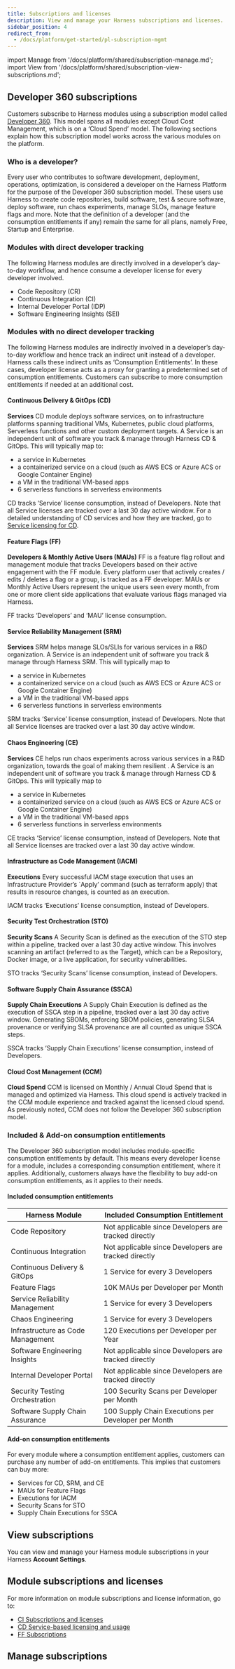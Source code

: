 ```yaml
---
title: Subscriptions and licenses
description: View and manage your Harness subscriptions and licenses.
sidebar_position: 4
redirect_from:
  - /docs/platform/get-started/pl-subscription-mgmt
---
```


import Manage from '/docs/platform/shared/subscription-manage.md';
import View from '/docs/platform/shared/subscription-view-subscriptions.md';

## Developer 360 subscriptions

Customers subscribe to Harness modules using a subscription model called [Developer 360](https://www.harness.io/pricing). This model spans all modules except Cloud Cost Management, which is on a ‘Cloud Spend’ model. The following sections explain how this subscription model works across the various modules on the platform.

### Who is a developer?

Every user who contributes to software development, deployment, operations, optimization, is considered a developer on the Harness Platform for the purpose of the Developer 360 subscription model. These users use Harness to create code repositories, build software, test & secure software, deploy software, run chaos experiments, manage SLOs, manage feature flags and more. Note that the definition of a developer (and the consumption entitlements if any) remain the same for all plans, namely Free, Startup and Enterprise.

### Modules with direct developer tracking

The following Harness modules are directly involved in a developer’s day-to-day workflow, and hence consume a developer license for every developer involved.

- Code Repository (CR)
- Continuous Integration (CI)
- Internal Developer Portal (IDP)
- Software Engineering Insights (SEI)

### Modules with no direct developer tracking

The following Harness modules are indirectly involved in a developer’s day-to-day workflow and hence track an indirect unit instead of a developer. Harness calls these indirect units as ‘Consumption Entitlements’. In these cases, developer license acts as a proxy for granting a predetermined set of consumption entitlements. Customers can subscribe to more consumption entitlements if needed at an additional cost.

#### Continuous Delivery & GitOps (CD)

**Services** CD module deploys software services, on to infrastructure platforms spanning traditional VMs, Kubernetes, public cloud platforms, Serverless functions and other custom deployment targets. A Service is an independent unit of software you track & manage through Harness CD & GitOps. This will typically map to:

- a service in Kubernetes 
- a containerized service on a cloud (such as AWS ECS or Azure ACS or Google Container Engine) 
- a VM in the traditional VM-based apps
- 6 serverless functions in serverless environments

CD tracks ‘Service’ license consumption, instead of Developers. Note that all Service licenses are tracked over a last 30 day active window. For a detailed understanding of CD services and how they are tracked, go to [Service licensing for CD](/docs/continuous-delivery/get-started/service-licensing-for-cd/).

#### Feature Flags (FF)

**Developers & Monthly Active Users (MAUs)** FF is a feature flag rollout and management module that tracks Developers based on their active engagement with the FF module. Every platform user that actively creates / edits / deletes a flag or a group, is tracked as a FF developer. MAUs or Monthly Active Users represent the unique users seen every month, from one or more client side applications that evaluate various flags managed via Harness.

FF tracks ‘Developers’ and ‘MAU’ license consumption.

#### Service Reliability Management (SRM)

**Services** SRM helps manage SLOs/SLIs for various services in a R&D organization. A Service is an independent unit of software you track & manage through Harness SRM. This will typically map to 

- a service in Kubernetes 
- a containerized service on a cloud (such as AWS ECS or Azure ACS or Google Container Engine) 
- a VM in the traditional VM-based apps
- 6 serverless functions in serverless environments

SRM tracks ‘Service’ license consumption, instead of Developers. Note that all Service licenses are tracked over a last 30 day active window.

#### Chaos Engineering (CE)

**Services** CE helps run chaos experiments across various services in a R&D organization, towards the goal of making them resilient . A Service is an independent unit of software you track & manage through Harness CD & GitOps. This will typically map to 

- a service in Kubernetes 
- a containerized service on a cloud (such as AWS ECS or Azure ACS or Google Container Engine) 
- a VM in the traditional VM-based apps
- 6 serverless functions in serverless environments

CE tracks ‘Service’ license consumption, instead of Developers. Note that all Service licenses are tracked over a last 30 day active window.

#### Infrastructure as Code Management (IACM)

**Executions** Every successful IACM stage execution that uses an Infrastructure Provider’s `Apply’ command (such as terraform apply) that results in resource changes, is counted as an execution.

IACM tracks ‘Executions’ license consumption, instead of Developers.

#### Security Test Orchestration (STO)

**Security Scans** A Security Scan is defined as the execution of the STO step within a pipeline, tracked over a last 30 day active window. This involves scanning an artifact (referred to as the Target), which can be a Repository, Docker image, or a live application, for security vulnerabilities.

STO tracks ‘Security Scans’ license consumption, instead of Developers.

#### Software Supply Chain Assurance (SSCA)

**Supply Chain Executions** A Supply Chain Execution is defined as the execution of SSCA step in a pipeline, tracked over a last 30 day active window. Generating SBOMs, enforcing SBOM policies, generating SLSA provenance or verifying SLSA provenance are all counted as unique SSCA steps.

SSCA tracks ‘Supply Chain Executions’ license consumption, instead of Developers.

#### Cloud Cost Management (CCM)

**Cloud Spend** CCM is licensed on Monthly / Annual Cloud Spend that is managed and optimized via Harness. This cloud spend is actively tracked in the CCM module experience and tracked against the licensed cloud spend. As previously noted, CCM does not follow the Developer 360 subscription model.

### Included & Add-on consumption entitlements

The Developer 360 subscription model includes module-specific consumption entitlements by default. This means every developer license for a module, includes a corresponding consumption entitlement, where it applies. Additionally, customers always have the flexibility to buy add-on consumption entitlements, as it applies to their needs.

#### Included consumption entitlements

| Harness Module | Included Consumption Entitlement |
|----------------|----------------------------------| 
| Code Repository | Not applicable since Developers are tracked directly|
| Continuous Integration | Not applicable since Developers are tracked directly|
| Continuous Delivery & GitOps | 1 Service for every 3 Developers |
| Feature Flags | 10K MAUs per Developer per Month|
| Service Reliability Management | 1 Service for every 3 Developers |
| Chaos Engineering | 1 Service for every 3 Developers |
| Infrastructure as Code Management | 120 Executions per Developer per Year|
| Software Engineering Insights | Not applicable since Developers are tracked directly |
| Internal Developer Portal | Not applicable since Developers are tracked directly|
| Security Testing Orchestration | 100 Security Scans per Developer per Month |
| Software Supply Chain Assurance | 100 Supply Chain Executions per Developer per Month|

#### Add-on consumption entitlements

For every module where a consumption entitlement applies, customers can purchase any number of add-on entitlements. This implies that customers can buy more:

- Services for CD, SRM, and CE
- MAUs for Feature Flags
- Executions for IACM
- Security Scans for STO
- Supply Chain Executions for SSCA


## View subscriptions

You can view and manage your Harness module subscriptions in your Harness **Account Settings**.

<View />

## Module subscriptions and licenses

For more information on module subscriptions and license information, go to:

- [CI Subscriptions and licenses](/docs/continuous-integration/get-started/ci-subscription-mgmt/)
- [CD Service-based licensing and usage](/docs/continuous-delivery/get-started/service-licensing-for-cd)
- [FF Subscriptions](/docs/category/subscribe-to-feature-flags)

## Manage subscriptions

<Manage />
